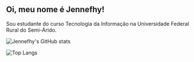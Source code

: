 ## Oi, meu nome é Jennefhy!
Sou estudante do curso Tecnologia da Informação na Universidade Federal Rural do Semi-Árido. 


![Jennefhy's GitHub stats](https://github-readme-stats.vercel.app/api?username=jennefhy&show_icons=true&theme=transparent&rank_icon=github)

![Top Langs](https://github-readme-stats.vercel.app/api/top-langs/?username=jennefhy&hide_progress=true&theme=transparent)
